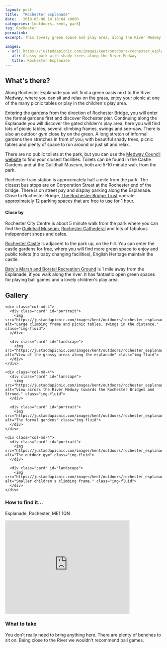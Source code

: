 ```yaml
---
layout: post
title:  "Rochester Esplanade"
date:   2018-05-08 14:18:04 +0000
categories: [outdoors, kent, park]
tag: Rochester
permalink: 
excerpt: This lovely green space and play area, along the River Medway in the shadow of Rochester Castle, is the perfect place to relax after shopping or visiting some of Rochester's many attractions.

images: 
 - url: https://justaddapicnic.com/images/kent/outdoors/rochester_esplanade/esplanade4.jpg
   alt: Grassy park with shady trees along the River Medway
   title: Rochester Esplanade 
---
```


## What's there?
Along Rochester Esplanade you will find a green oasis next to the River Medway, where you can sit and relax on the grass, enjoy your picnic at one of the many picnic tables or play in the children's play area.

Entering the gardens from the direction of Rochester Bridge, you will enter the formal gardens first and discover Rochester pier.  Continuing along the Esplanade you will discover the gated childen's play area, here you will find lots of picnic tables, several climbing frames, swings and see-saw.  There is also an outdoor gym close by on the green.  A long stretch of informal gardens then stretches in front of you; with beautiful shady trees, picnic tables and plenty of space to run around or just sit and relax.

There are no public toilets at the park, but you can use the [Medway Council website](http://www.medway.gov.uk/information/findmynearest.aspx?stype=36) to find your closest facilities. Toilets can be found in the Castle Gardens and at the Guildhall Museum, both are 5-10 minute walk from the park.

Rochester train station is approximately half a mile from the park.  The closest bus stops are on Corporation Street at the Rochester end of the bridge.  There is on street pay and display parking along the Esplanade.  Close to Rochester Bridge, [The Rochester Bridge Trust](http://www.rbt.org.uk/) operate approximately 12 parking spaces that are free to use for 1 hour.

#### Close by
Rochester City Centre is about 5 minute walk from the park where you can find the [Guildhall Museum](/indoors/kent/museum/2018/01/02/guildhall_museum.html), [Rochester Cathederal](/indoors/kent/cathedral/2018/02/21/rochester-cathedral.html) and lots of fabulous independent shops and cafes.

[Rochester Castle](http://www.english-heritage.org.uk/visit/places/rochester-castle) is adjacent to the park up, on the hill. You can enter the castle gardens for free, where you will find more green space to enjoy and public toilets (no baby changing facilities), English Heritage maintain the castle.

[Baty's Marsh and Borstal Recreation Ground](https://justaddapicnic.com/outdoors/kent/park/2018/07/17/batys-marsh-borstal-rec.html) is 1 mile away from the Esplanade, if you walk along the river.  It has fantastic open green spaces for playing ball games and a lovely children's play area.


## Gallery

<div class="container">

  <div class="row">

    <div class="col-md-4">
      <div class="card" id="portrait">
        <img src="https://justaddapicnic.com/images/kent/outdoors/rochester_esplanade/esplanade1.jpg" alt="Large climbing frame and picnic tables, swings in the distance." class="img-fluid">
      </div>

      <div class="card" id="landscape">
        <img src="https://justaddapicnic.com/images/kent/outdoors/rochester_esplanade/esplanade3.jpg" alt="View of the grassy areas along the esplanade" class="img-fluid">
      </div>  
    </div>

    <div class="col-md-4">
      <div class="card" id="lanscape">
        <img src="https://justaddapicnic.com/images/kent/outdoors/rochester_esplanade/esplanade7.jpg" alt="View across the River Medway towards the Rochester Bridges and Strood." class="img-fluid">
      </div>

      <div class="card" id="portrait">
        <img src="https://justaddapicnic.com/images/kent/outdoors/rochester_esplanade/esplanade6.jpg" alt="The formal gardens" class="img-fluid">
      </div>
    </div>

    <div class="col-md-4">
      <div class="card" id="portrait">
        <img src="https://justaddapicnic.com/images/kent/outdoors/rochester_esplanade/esplanade5.jpg" alt="The outdoor gym" class="img-fluid">
      </div>

      <div class="card" id="landscape">
        <img src="https://justaddapicnic.com/images/kent/outdoors/rochester_esplanade/esplanade2.jpg" alt="Smaller children's climbing frame." class="img-fluid">
      </div>
    </div>

  </div>      
</div>


### How to find it...

Esplanade, Rochester, ME1 1QN

<iframe src="https://www.google.com/maps/embed?pb=!1m18!1m12!1m3!1d2489.7333205907526!2d0.49748485144392296!3d51.38957917951598!2m3!1f0!2f0!3f0!3m2!1i1024!2i768!4f13.1!3m3!1m2!1s0x0%3A0xd7fc2be364d0de81!2sRochester+Esplanade!5e0!3m2!1sen!2suk!4v1525860695256" width="400" height="300" frameborder="0" style="border:0" allowfullscreen></iframe>

### What to take
You don't really need to bring anything here. There are plenty of benches to sit on.  Being close to the River we wouldn't recommend ball games.
